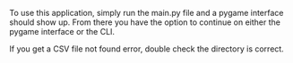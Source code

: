 To use this application, simply run the main.py file and a pygame interface should show up. From there you have the option to continue on either the pygame interface or the CLI.

If you get a CSV file not found error, double check the directory is correct.
